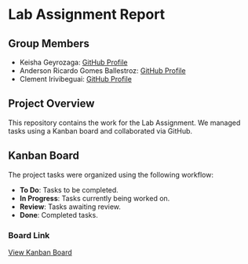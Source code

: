 # Lab Assignment Report

## Group Members
- Keisha Geyrozaga: [GitHub Profile](https://github.com/MOMORII)
- Anderson Ricardo Gomes Ballestroz: [GitHub Profile](https://github.com/AndersonRGB)
- Clement Irivibeguai: [GitHub Profile](https://github.com/clems27)
  
## Project Overview
This repository contains the work for the Lab Assignment. We managed tasks using a Kanban board and collaborated via GitHub.

## Kanban Board
The project tasks were organized using the following workflow:
- **To Do**: Tasks to be completed.
- **In Progress**: Tasks currently being worked on.
- **Review**: Tasks awaiting review.
- **Done**: Completed tasks.
  
### Board Link
[View Kanban Board]([https://github.com/username/repository/projects/1](https://github.com/users/MOMORII/projects/1/views/1))
